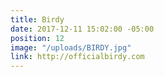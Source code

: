```yaml
---
title: Birdy
date: 2017-12-11 15:02:00 -05:00
position: 12
image: "/uploads/BIRDY.jpg"
link: http://officialbirdy.com
---
```


